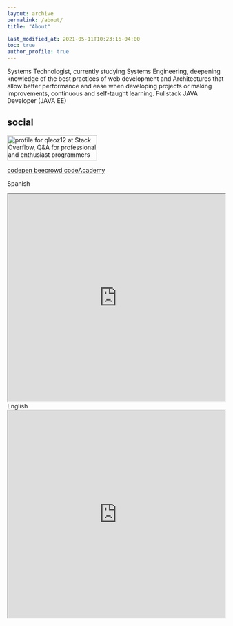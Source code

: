 ```yaml
---
layout: archive
permalink: /about/
title: "About"

last_modified_at: 2021-05-11T10:23:16-04:00
toc: true
author_profile: true
---
```


Systems Technologist, currently studying Systems
Engineering, deepening knowledge of the best practices of
web development and Architectures that allow better
performance and ease when developing projects or making
improvements, continuous and self-taught learning.
Fullstack JAVA Developer (JAVA EE)


## social

<a href="https://stackoverflow.com/users/7258885/qleoz12"><img src="https://stackoverflow.com/users/flair/7258885.png?theme=dark" width="208" height="58" alt="profile for qleoz12 at Stack Overflow, Q&amp;A for professional and enthusiast programmers" title="profile for qleoz12 at Stack Overflow, Q&amp;A for professional and enthusiast programmers"></a>

<a href="https://codepen.io/qleoz12">
codepen
</a>

<a href="https://www.beecrowd.com.br/judge/en/profile/388592">
beecrowd
</a>

<a href="https://www.codecademy.com/profiles/Qleoz12">
codeAcademy
</a>



Spanish
<iframe src="https://drive.google.com/file/d/19o0gQ1FnUOlQeV8OZwOt-JVxson2IpHm/preview" width="100%" height="480" ></iframe>
English
<iframe src="https://drive.google.com/file/d/19o0gQ1FnUOlQeV8OZwOt-JVxson2IpHm/preview" width="100%" height="480"></iframe>
